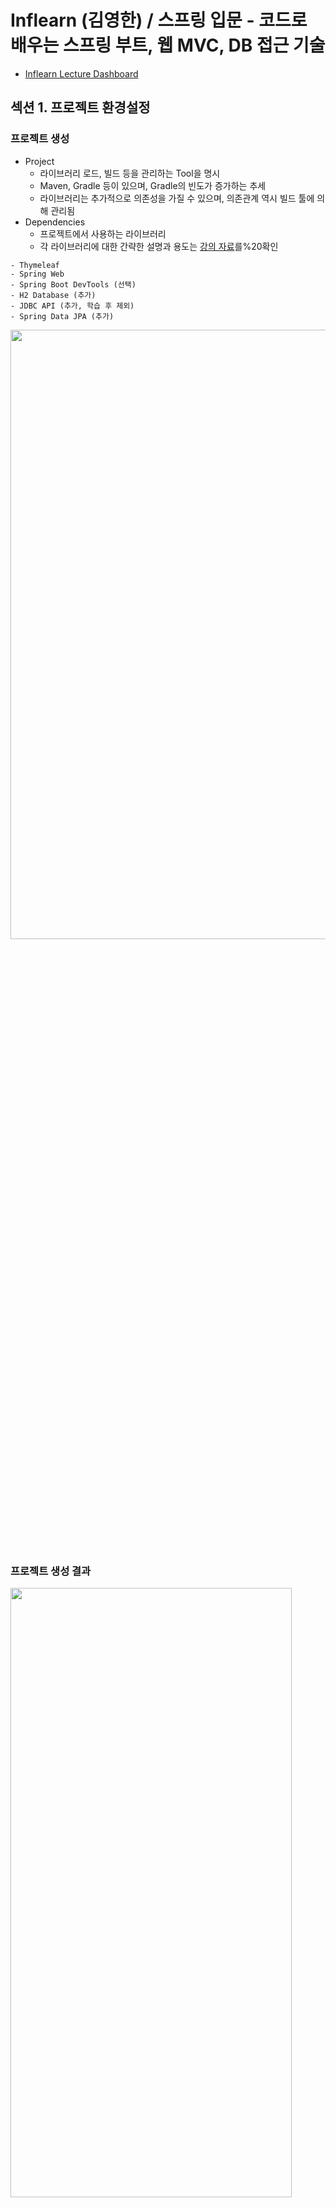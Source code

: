 # Inflearn (김영한) / 스프링 입문 - 코드로 배우는 스프링 부트, 웹 MVC, DB 접근 기술

- [Inflearn Lecture Dashboard](https://www.inflearn.com/course/%EC%8A%A4%ED%94%84%EB%A7%81-%EC%9E%85%EB%AC%B8-%EC%8A%A4%ED%94%84%EB%A7%81%EB%B6%80%ED%8A%B8/dashboard)

## 섹션 1. 프로젝트 환경설정
### 프로젝트 생성
- Project 
  - 라이브러리 로드, 빌드 등을 관리하는 Tool을 명시
  - Maven, Gradle 등이 있으며, Gradle의 빈도가 증가하는 추세
  - 라이브러리는 추가적으로 의존성을 가질 수 있으며, 의존관계 역시 빌드 툴에 의해 관리됨
- Dependencies 
  - 프로젝트에서 사용하는 라이브러리
  - 각 라이브러리에 대한 간략한 설명과 용도는 [강의 자료](etc/스프링%20입문%20-%20코드로%20배우는%20스프링%20부트,%20웹%20MVC,%20DB%20접근%20기술%20v2021-12-01_2.pdf)를%20확인
```
- Thymeleaf
- Spring Web
- Spring Boot DevTools (선택)
- H2 Database (추가)
- JDBC API (추가, 학습 후 제외)
- Spring Data JPA (추가)
```
<a href="https://start.spring.io/">
  <img src="../Image/start-spring-io.png" width="600" height="50%">
</a>

### 프로젝트 생성 결과
<img src="../Image/basic-structure.png" width="450" height="50%">

- src/main : 실제 소스 및 Resource
  - java : 실제 패키지 & 소스 파일
  - resource : java 소스 파일을 제외한 xml, html, property와 같은 설정 파일
- src/test : 테스트 코드 부분
- pom.xml, build.gradle : 프로젝트에 대한 라이브러리 정보

### 프로젝트 실행 & JAR 파일 생성
```sh
# 프로젝트 실행
./gradlew bootRun

# jar 생성
./gradlew build

# jar 실행
## 구형 배포 방식 : Tomcat에 war 파일을 업로드
## 최근 배포 방식 : 해당 서버에서 jar 파일을 실행
java -jar build/libs/hello-spring-member-0.0.1-SNAPSHOT.jar

# Build 결과물 clean
./gradlew clean
```

## 섹션 2. 스프링 웹 개발 기초
- 웹 서버를 개발하는 3가지의 방법
- Spring boot 웹 어플리케이션 실행 시, 내부적으로 Tomcat을 실행
- 외부의 모든 요청에 대해 컨트롤러에서 처리 여부를 확인
  - 컨트롤러 처리 불가능 -> [정적 컨텐츠](#정적-컨텐츠)
  - 컨트롤러 처리, 화면 응답 -> [MVC와 템플릿 엔진](#mvc와-템플릿-엔진)
  - 컨트롤러 처리, 데이터 응답 -> [API](#api)

### 정적 컨텐츠
- resources/static에서 해당 자원을 찾아 있는 그대로 전달
- 정적 내용 이외에 데이터 바인딩, 코딩 등은 불가능
- resources/static/index.html이 스프링의 Default Welcome Page
- resources/static/hello-static.html 그대로 사용

### MVC와 템플릿 엔진
- 서버에서 정적 html이 아닌 동적으로 생성된 html을 전달하고자 함
- 스프링에서 Model, View, Controller 패턴 기능을 제공 
- 템플릿 처리 과정
  1. 사용자로부터 요청을 받은 톰캣은 스프링에게 해당 요청을 전달
  2. 스프링은 해당 요청을 처리할 수 있는 컨트롤러와 메소드를 확인 (@Controller와 @RequestMapping, @GetMapping 등을 사용)
  3. 컨트롤러 안에서 입력 받은 내용(@RequestParam, Model 등)을 바탕으로 해당 요청을 처리. 이때 화면에서 사용될 정보는 Model 객체에, 템플릿으로 활용될 파일의 이름은 리턴 값(문자열)으로 명시
  4. 스프링이 반환된 ViewName(문자열)을 viewResolver에게 전달하면, viewResolver가 화면을 찾아 템플릿 엔진에 연결
  5. 템플릿 엔진(Thymleaf 등)이 html과 Model을 바탕으로 랜더링을 진행한 후 사용자에게 반환한다.
```java
// package com.example.hellospringmember.controller;
// import something;

@Controller
public class HelloController {
    @GetMapping("hello")
    public String hello(Model model) {
        model.addAttribute("data", "Hello World!");
        return "hello"; // resources/templates/hello.html
    }
    @GetMapping("hello-mvc")
    public String helloMvc(@RequestParam("name") String name, Model model) {
        model.addAttribute("name", name);
        return "hello-template"; // resources/templates/hello-template.html
    }
// ...
```

### API
- Json 데이터 구조 포맷으로 데이터를 전달
- Controller에 실행 메소드 상단에 @ResponseBody를 선언
  - viewResolver 대신 HttpMessageConverter가 동작(스프링 부트의 자동 설정)
  - HTTP의 body에 문자 내용을 직접 반환(html body tag가 아님!)
  - @ResponseBody와 @Controller의 합성이 @RestController
- byte 처리 등등 기타 여러 HttpMessageConverter가 기본으로 등록되어 있음
  - 클라이언트의 HTTP Accept 해더와 컨트롤러 반환 타입 정보를 조합하여 HttpMessageConverter가 선택됨
  - 메소드가 문자열을 반환하는 경우, Default 문자 처리 컨버터인 StringHttpMessageConverter가 작동히여 문자열로 반환
  - 객체를 반환하는 경우, Default 객체 처리 컨버터인 MappingJackson2HttpMessageConverter가 작동하여 Json으로 반환
  - 객체를 Json으로 변경해주는 여러 라이브러리가 존재(Jackson, Gson ... )
```java
// package com.example.hellospringmember.controller;
// import something;

@Controller
public class HelloController {
    // ...
    @GetMapping("hello-string")
    @ResponseBody
    public String helloString(@RequestParam("name") String name) {
        return "hello " + name; // StringHttpMessageConverter 작동
    }

    @GetMapping("hello-api")
    @ResponseBody
    public Hello helloApi(@RequestParam("name") String name) {
        Hello hello = new Hello();
        hello.setName(name);
        return hello; // MappingJackson2HttpMessageConverter 작동, Hello 객체를 Json으로 전달
    }

    static class Hello { // 사용자에게 전달할 객체
        private String name;
        public String getName() { return name; }
        public void setName(String name) { this.name = name; }
    }
}
```

## 섹션 3. 회원 관리 예제 - 백엔드 개발
- 매우 간단한 요구사항을 통해 레이어드 아키텍쳐와 테스트 코드를 실습
  - 컨트롤러 : 웹 MVC의 컨트롤러 역할
  - 서비스 : 핵심 비즈니스 로직 구현
  - 리포지토리 : 데이터베이스에 접근, 도메인 객체를 DB에 저장하고 관리
  - 도메인 : 비즈니스 도메인 객체, 예) 회원, 주문 등 주로 데이터베이스에 저장, 관리
- 비즈니스 요구사항 정리
  - 회원 데이터 : id(시스템이 정하는 Long), name(사용자가 입력하는 String)
  - 회원 등록과 조회 기능
  - 데이터 베이스 선정이 이루어지지않음 -> Repository는 인터페이스(역할)로 구현

### 회원 도메인과 리포지토리 개발과 테스트 케이스 작성
- domain
  - [Member](src/main/java/com/example/hellospringmember/domain/Member.java)
- repository
  - [MemberRepository](src/main/java/com/example/hellospringmember/repository/MemberRepository.java)
  - [MemoryMemberRepository](src/main/java/com/example/hellospringmember/repository/MemoryMemberRepository.java)
- repository(test)
  - [MemoryMemberRepositoryTest](src/test/java/com/example/hellospringmember/repository/MemoryMemberRepositoryTest.java)
### 회원 서비스 개발과 테스트 케이스 작성
- service
  - [MemberService](src/main/java/com/example/hellospringmember/service/MemberService.java)
- service(test)
  - [MemberServiceTest](src/test/java/com/example/hellospringmember/service/MemberServiceTest.java)

## 섹션 4. 스프링 빈과 의존관계
### 컴포넌트 스캔과 자동 의존관계 설정
### 자바 코드로 직접 스프링 빈 등록하기

## 섹션 5. 회원 관리 예제 - 웹 MVC 개발
### 회원 웹 기능 - 홈 화면 추가
### 회원 웹 기능 - 등록
### 회원 웹 기능 - 조회

## 섹션 6. 스프링 DB 접근 기술
### H2 데이터베이스 설치
### 순수 JDBC
### 스프링 통합 테스트
### 스프링 JdbcTemplate
### JPA
### 스프링 데이터 JPA

## 섹션 7. AOP
### AOP가 필요한 상황
### AOP 적용

## 섹션 8. 다음으로

## 추가 학습